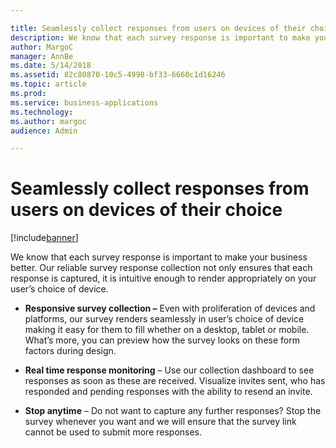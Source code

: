 ```yaml
---

title: Seamlessly collect responses from users on devices of their choice
description: We know that each survey response is important to make your business better.
author: MargoC
manager: AnnBe
ms.date: 5/14/2018
ms.assetid: 82c80870-10c5-4998-bf33-6660c1d16246
ms.topic: article
ms.prod: 
ms.service: business-applications
ms.technology: 
ms.author: margoc
audience: Admin

---
```

#  Seamlessly collect responses from users on devices of their choice


[!include[banner](../../includes/banner.md)]

We know that each survey response is important to make your business better. Our
reliable survey response collection not only ensures that each response is
captured, it is intuitive enough to render appropriately on your user’s choice
of device.

-   **Responsive survey collection –** Even with proliferation of devices and
    platforms, our survey renders seamlessly in user’s choice of device making
    it easy for them to fill whether on a desktop, tablet or mobile. What’s
    more, you can preview how the survey looks on these form factors during
    design.

-   **Real time response monitoring** – Use our collection dashboard to see
    responses as soon as these are received. Visualize invites sent, who has
    responded and pending responses with the ability to resend an invite.

-   **Stop anytime** – Do not want to capture any further responses? Stop the
    survey whenever you want and we will ensure that the survey link cannot be
    used to submit more responses.
